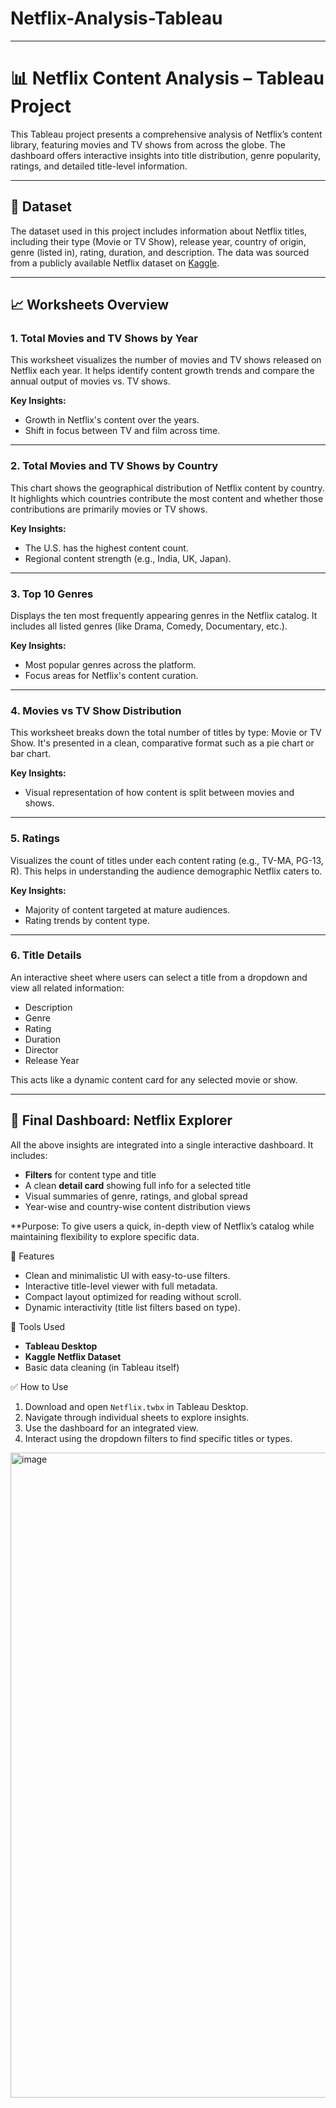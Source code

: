 # Netflix-Analysis-Tableau

---

# 📊 Netflix Content Analysis – Tableau Project

This Tableau project presents a comprehensive analysis of Netflix’s content library, featuring movies and TV shows from across the globe. The dashboard offers interactive insights into title distribution, genre popularity, ratings, and detailed title-level information.

---

## 📁 Dataset

The dataset used in this project includes information about Netflix titles, including their type (Movie or TV Show), release year, country of origin, genre (listed in), rating, duration, and description. The data was sourced from a publicly available Netflix dataset on [Kaggle](https://www.kaggle.com/shivamb/netflix-shows).

---

## 📈 Worksheets Overview

### 1. **Total Movies and TV Shows by Year**

This worksheet visualizes the number of movies and TV shows released on Netflix each year. It helps identify content growth trends and compare the annual output of movies vs. TV shows.

**Key Insights:**

* Growth in Netflix's content over the years.
* Shift in focus between TV and film across time.

---

### 2. **Total Movies and TV Shows by Country**

This chart shows the geographical distribution of Netflix content by country. It highlights which countries contribute the most content and whether those contributions are primarily movies or TV shows.

**Key Insights:**

* The U.S. has the highest content count.
* Regional content strength (e.g., India, UK, Japan).

---

### 3. **Top 10 Genres**

Displays the ten most frequently appearing genres in the Netflix catalog. It includes all listed genres (like Drama, Comedy, Documentary, etc.).

**Key Insights:**

* Most popular genres across the platform.
* Focus areas for Netflix's content curation.

---

### 4. **Movies vs TV Show Distribution**

This worksheet breaks down the total number of titles by type: Movie or TV Show. It's presented in a clean, comparative format such as a pie chart or bar chart.

**Key Insights:**

* Visual representation of how content is split between movies and shows.

---

### 5. **Ratings**

Visualizes the count of titles under each content rating (e.g., TV-MA, PG-13, R). This helps in understanding the audience demographic Netflix caters to.

**Key Insights:**

* Majority of content targeted at mature audiences.
* Rating trends by content type.

---

### 6. **Title Details**

An interactive sheet where users can select a title from a dropdown and view all related information:

* Description
* Genre
* Rating
* Duration
* Director
* Release Year

This acts like a dynamic content card for any selected movie or show.

---

## 🧩 Final Dashboard: **Netflix Explorer**

All the above insights are integrated into a single interactive dashboard. It includes:

* **Filters** for content type and title
* A clean **detail card** showing full info for a selected title
* Visual summaries of genre, ratings, and global spread
* Year-wise and country-wise content distribution views

**Purpose:
To give users a quick, in-depth view of Netflix’s catalog while maintaining flexibility to explore specific data.


🎯 Features

* Clean and minimalistic UI with easy-to-use filters.
* Interactive title-level viewer with full metadata.
* Compact layout optimized for reading without scroll.
* Dynamic interactivity (title list filters based on type).



📌 Tools Used

* **Tableau Desktop**
* **Kaggle Netflix Dataset**
* Basic data cleaning (in Tableau itself)



✅ How to Use

1. Download and open `Netflix.twbx` in Tableau Desktop.
2. Navigate through individual sheets to explore insights.
3. Use the dashboard for an integrated view.
4. Interact using the dropdown filters to find specific titles or types.

 
<img width="1919" height="1032" alt="image" src="https://github.com/user-attachments/assets/dca9bc29-3ed7-40b8-bd3f-6cbe75df797f" />
